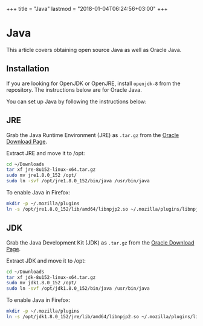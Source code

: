 +++
title = "Java"
lastmod = "2018-01-04T06:24:56+03:00"
+++
# Java

This article covers obtaining open source Java as well as Oracle Java.

## Installation

If you are looking for OpenJDK or OpenJRE, install `openjdk-8` from the repository. The instructions below are for Oracle Java.

You can set up Java by following the instructions below:

## JRE

Grab the Java Runtime Environment (JRE) as `.tar.gz` from the [Oracle Download Page](http://www.oracle.com/technetwork/java/javase/downloads/jre8-downloads-2133155.html).

Extract JRE and move it to /opt:

``` bash
cd ~/Downloads
tar xf jre-8u152-linux-x64.tar.gz
sudo mv jre1.8.0_152 /opt/
sudo ln -svf /opt/jre1.8.0_152/bin/java /usr/bin/java
```

To enable Java in Firefox:

``` bash
mkdir -p ~/.mozilla/plugins
ln -s /opt/jre1.8.0_152/lib/amd64/libnpjp2.so ~/.mozilla/plugins/libnpjp2.so
```

## JDK

Grab the Java Development Kit (JDK) as `.tar.gz` from the [Oracle Download Page](http://www.oracle.com/technetwork/java/javase/downloads/jdk8-downloads-2133152.html).

Extract JDK and move it to /opt:

``` bash
cd ~/Downloads
tar xf jdk-8u152-linux-x64.tar.gz
sudo mv jdk1.8.0_152 /opt/
sudo ln -svf /opt/jdk1.8.0_152/bin/java /usr/bin/java
```

To enable Java in Firefox:

``` bash
mkdir -p ~/.mozilla/plugins
ln -s /opt/jdk1.8.0_152/jre/lib/amd64/libnpjp2.so ~/.mozilla/plugins/libnpjp2.so
```